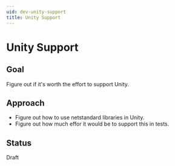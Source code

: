 ```yaml
---
uid: dev-unity-support
title: Unity Support
---
```


# Unity Support

## Goal

Figure out if it's worth the effort to support Unity.

## Approach

- Figure out how to use netstandard libraries in Unity.
- Figure out how much effor it would be to support this in tests.

## Status

Draft
